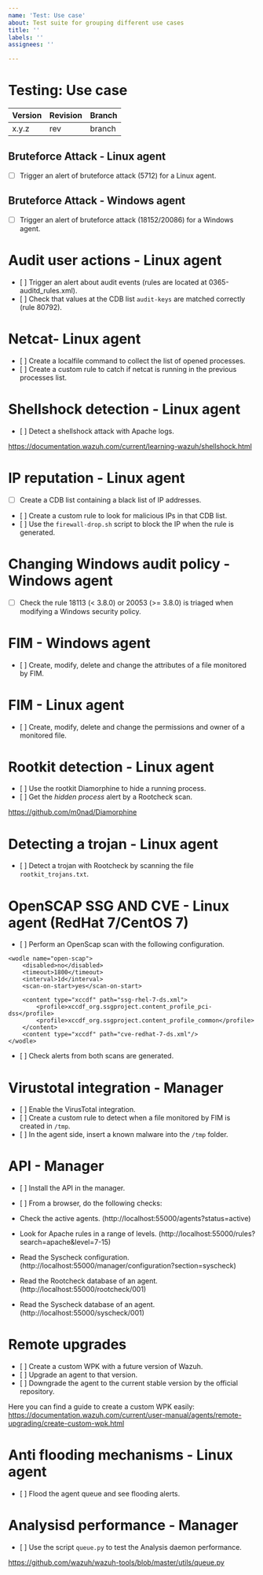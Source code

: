 ```yaml
---
name: 'Test: Use case'
about: Test suite for grouping different use cases
title: ''
labels: ''
assignees: ''

---
```


# Testing: Use case

| Version | Revision | Branch |
| --- | --- | --- |
| x.y.z | rev | branch |

## Bruteforce Attack - Linux agent

- [ ] Trigger an alert of bruteforce attack (5712) for a Linux agent.

## Bruteforce Attack - Windows agent

- [ ] Trigger an alert of bruteforce attack (18152/20086) for a Windows agent.

# Audit user actions - Linux agent

- [ ] Trigger an alert about audit events (rules are located at 0365-auditd_rules.xml).
- [ ] Check that values at the CDB list `audit-keys` are matched correctly (rule 80792).

# Netcat- Linux agent

- [ ] Create a localfile command to collect the list of opened processes.
- [ ] Create a custom rule to catch if netcat is running in the previous processes list.

# Shellshock detection - Linux agent

- [ ] Detect a shellshock attack with Apache logs.

https://documentation.wazuh.com/current/learning-wazuh/shellshock.html

# IP reputation - Linux agent

- [ ] Create a CDB list containing a black list of IP addresses.
- [ ] Create a custom rule to look for malicious IPs in that CDB list.
- [ ] Use the `firewall-drop.sh` script to block the IP when the rule is generated.

# Changing Windows audit policy - Windows agent

- [ ] Check the rule 18113 (< 3.8.0) or 20053 (>= 3.8.0) is triaged when modifying a Windows security policy.

# FIM - Windows agent

- [ ] Create, modify, delete and change the attributes of a file monitored by FIM.

# FIM - Linux agent

- [ ] Create, modify, delete and change the permissions and owner of a monitored file.

# Rootkit detection - Linux agent

- [ ] Use the rootkit Diamorphine to hide a running process.
- [ ] Get the _hidden process_ alert by a Rootcheck scan.

https://github.com/m0nad/Diamorphine

# Detecting a trojan - Linux agent

- [ ] Detect a trojan with Rootcheck by scanning the file `rootkit_trojans.txt`.

# OpenSCAP SSG AND CVE - Linux agent (RedHat 7/CentOS 7)

- [ ] Perform an OpenScap scan with the following configuration.

```
<wodle name="open-scap">
    <disabled>no</disabled>
    <timeout>1800</timeout>
    <interval>1d</interval>
    <scan-on-start>yes</scan-on-start>

    <content type="xccdf" path="ssg-rhel-7-ds.xml">
        <profile>xccdf_org.ssgproject.content_profile_pci-dss</profile>
        <profile>xccdf_org.ssgproject.content_profile_common</profile>
    </content>
    <content type="xccdf" path="cve-redhat-7-ds.xml"/>
</wodle>
```

- [ ] Check alerts from both scans are generated.

# Virustotal integration - Manager

- [ ] Enable the VirusTotal integration.
- [ ] Create a custom rule to detect when a file monitored by FIM is created in `/tmp`.
- [ ] In the agent side, insert a known malware into the `/tmp` folder.

# API - Manager

- [ ] Install the API in the manager.
- [ ] From a browser, do the following checks:

- Check the active agents. (http://localhost:55000/agents?status=active)
- Look for Apache rules in a range of levels. (http://localhost:55000/rules?search=apache&level=7-15)
- Read the Syscheck configuration. (http://localhost:55000/manager/configuration?section=syscheck)
- Read the Rootcheck database of an agent. (http://localhost:55000/rootcheck/001)
- Read the Syscheck database of an agent. (http://localhost:55000/syscheck/001)

# Remote upgrades

- [ ] Create a custom WPK with a future version of Wazuh.
- [ ] Upgrade an agent to that version.
- [ ] Downgrade the agent to the current stable version by the official repository.

Here you can find a guide to create a custom WPK easily:
https://documentation.wazuh.com/current/user-manual/agents/remote-upgrading/create-custom-wpk.html

# Anti flooding mechanisms - Linux agent

- [ ] Flood the agent queue and see flooding alerts.

# Analysisd performance - Manager

- [ ] Use the script `queue.py` to test the Analysis daemon performance.

https://github.com/wazuh/wazuh-tools/blob/master/utils/queue.py
